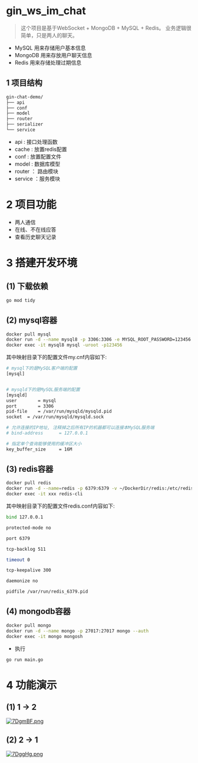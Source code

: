 # gin_ws_im_chat


> 这个项目是基于WebSocket + MongoDB + MySQL + Redis。 业务逻辑很简单，只是两人的聊天。

- MySQL 用来存储用户基本信息
- MongoDB 用来存放用户聊天信息
- Redis 用来存储处理过期信息

## 1 项目结构
```bash
gin-chat-demo/
├── api
├── conf
├── model
├── router
├── serializer
└── service
```
- api : 接口处理函数
- cache : 放置redis配置
- conf : 放置配置文件 
- model : 数据库模型
- router ： 路由模块
- service ：服务模块

# 2 项目功能

- 两人通信
- 在线、不在线应答
- 查看历史聊天记录

# 3 搭建开发环境

## (1) 下载依赖

```bash
go mod tidy
```

## (2) mysql容器
```bash
docker pull mysql
docker run -d --name mysql8 -p 3306:3306 -e MYSQL_ROOT_PASSWORD=123456 -v ~/DockDir/mysql8/conf:/etc/mysql/conf.d mysql
docker exec -it mysql8 mysql -uroot -p123456
```

其中映射目录下的配置文件my.cnf内容如下:
```bash
# mysql下的是MySQL客户端的配置
[mysql]


# mysqld下的是MySQL服务端的配置
[mysqld]
user		= mysql
port		= 3306
pid-file	= /var/run/mysqld/mysqld.pid
socket	= /var/run/mysqld/mysqld.sock

# 允许连接的IP地址, 注释掉之后所有IP的机器都可以连接本MySQL服务端
# bind-address		= 127.0.0.1

# 指定单个查询能够使用的缓冲区大小
key_buffer_size		= 16M
```

## (3) redis容器
```bash
docker pull redis
docker run -d --name=redis -p 6379:6379 -v ~/DockerDir/redis:/etc/redis redis
docker exec -it xxx redis-cli
```

其中映射目录下的配置文件redis.conf内容如下:
```bash
bind 127.0.0.1

protected-mode no

port 6379

tcp-backlog 511

timeout 0

tcp-keepalive 300

daemonize no

pidfile /var/run/redis_6379.pid
```

## (4) mongodb容器
```bash
docker pull mongo
docker run -d --name mongo -p 27017:27017 mongo --auth
docker exec -it mongo mongosh
```

- 执行

```bash
go run main.go
```

# 4 功能演示
## (1) 1 -> 2
[![7DgmBF.png](https://s4.ax1x.com/2022/01/19/7DgmBF.png)](https://imgtu.com/i/7DgmBF)

## (2) 2 -> 1
[![7DggHg.png](https://s4.ax1x.com/2022/01/19/7DggHg.png)](https://imgtu.com/i/7DggHg)